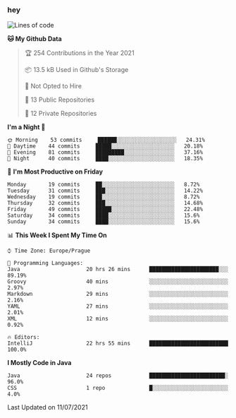 ### hey

<!--START_SECTION:waka-->
![Lines of code](https://img.shields.io/badge/From%20Hello%20World%20I%27ve%20Written-69963%20lines%20of%20code-blue)

**🐱 My Github Data** 

> 🏆 254 Contributions in the Year 2021
 > 
> 📦 13.5 kB Used in Github's Storage 
 > 
> 🚫 Not Opted to Hire
 > 
> 📜 13 Public Repositories 
 > 
> 🔑 12 Private Repositories  
 > 
**I'm a Night 🦉** 

```text
🌞 Morning    53 commits     ██████░░░░░░░░░░░░░░░░░░░   24.31% 
🌆 Daytime    44 commits     █████░░░░░░░░░░░░░░░░░░░░   20.18% 
🌃 Evening    81 commits     █████████░░░░░░░░░░░░░░░░   37.16% 
🌙 Night      40 commits     ████░░░░░░░░░░░░░░░░░░░░░   18.35%

```
📅 **I'm Most Productive on Friday** 

```text
Monday       19 commits     ██░░░░░░░░░░░░░░░░░░░░░░░   8.72% 
Tuesday      31 commits     ███░░░░░░░░░░░░░░░░░░░░░░   14.22% 
Wednesday    19 commits     ██░░░░░░░░░░░░░░░░░░░░░░░   8.72% 
Thursday     32 commits     ███░░░░░░░░░░░░░░░░░░░░░░   14.68% 
Friday       49 commits     █████░░░░░░░░░░░░░░░░░░░░   22.48% 
Saturday     34 commits     ████░░░░░░░░░░░░░░░░░░░░░   15.6% 
Sunday       34 commits     ████░░░░░░░░░░░░░░░░░░░░░   15.6%

```


📊 **This Week I Spent My Time On** 

```text
⌚︎ Time Zone: Europe/Prague

💬 Programming Languages: 
Java                     20 hrs 26 mins      ██████████████████████░░░   89.19% 
Groovy                   40 mins             ░░░░░░░░░░░░░░░░░░░░░░░░░   2.97% 
Markdown                 29 mins             ░░░░░░░░░░░░░░░░░░░░░░░░░   2.16% 
YAML                     27 mins             ░░░░░░░░░░░░░░░░░░░░░░░░░   2.01% 
XML                      12 mins             ░░░░░░░░░░░░░░░░░░░░░░░░░   0.92%

🔥 Editors: 
IntelliJ                 22 hrs 55 mins      █████████████████████████   100.0%

```

**I Mostly Code in Java** 

```text
Java                     24 repos            ████████████████████████░   96.0% 
CSS                      1 repo              █░░░░░░░░░░░░░░░░░░░░░░░░   4.0%

```



 Last Updated on 11/07/2021
<!--END_SECTION:waka-->

